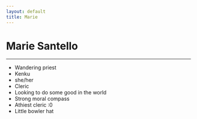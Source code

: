 ```yaml
---
layout: default
title: Marie
---
```


# Marie Santello
---

- Wandering priest
- Kenku
- she/her
- Cleric
- Looking to do some good in the world
- Strong moral compass
- Athiest cleric :0
- Little bowler hat
